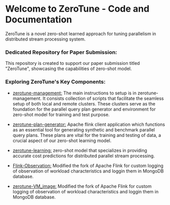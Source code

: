 <h1>Welcome to ZeroTune - Code and Documentation </h1>

ZeroTune is a novel zero-shot learned approach for tuning parallelism in distributed stream processing system.

<h3>Dedicated Repository for Paper Submission:</h3>

This repository is created to support our paper submission titled "ZeroTune", showcasing the capabilities of zero-shot model.

<h3> Exploring ZeroTune's Key Components:</h3>

- [zerotune-management:](https://github.com/zerotune/ZeroTune/tree/main/zerotune-management#readme) The main instructions to setup is in zerotune-management. It consists collection of scripts that facilitate the seamless setup of both local and remote clusters. These clusters serve as the foundation for the parallel query plan generator and environment for zero-shot model for training and test purpose.

- [zerotune-plan-generator:](https://github.com/zerotune/ZeroTune/tree/main/zerotune-plan-generation#readme) Apache flink client application which functions as an essential tool for generating synthetic and benchmark parallel query plans. These plans are vital for the training and testing of data, a crucial aspect of our zero-shot learning model.

- [zerotune-learning:](https://github.com/zerotune/ZeroTune/tree/main/zerotune-learning/flink_learning#readme) zero-shot model that specializes in providing accurate cost predictions for distributed parallel stream processing.

- [Flink-Observation:](https://github.com/zerotune/ZeroTune/tree/main/flink-observation#readme) Modified the fork of Apache Flink for custom logging of observation of workload characteristics and loggin them in MongoDB database.

- [zerotune-VM_image:](https://github.com/zerotune/virtualbox_image/blob/main/README.md) Modified the fork of Apache Flink for custom logging of observation of workload characteristics and loggin them in MongoDB database.

